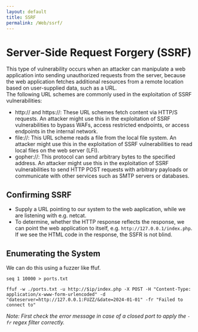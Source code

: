 ```yaml
---
layout: default
title: SSRF
permalink: /Web/ssrf/
---
```


# Server-Side Request Forgery (SSRF)
This type of vulnerability occurs when an attacker can manipulate a web application into sending unauthorized requests from the server, because the web application fetches additional resources from a remote location based on user-supplied data, such as a URL.<br>
The following URL schemes are commonly used in the exploitation of SSRF vulnerabilities:
- http:// and https://: These URL schemes fetch content via HTTP/S requests. An attacker might use this in the exploitation of SSRF vulnerabilities to bypass WAFs, access restricted endpoints, or access endpoints in the internal network.
- file://: This URL scheme reads a file from the local file system. An attacker might use this in the exploitation of SSRF vulnerabilities to read local files on the web server (LFI).
- gopher://: This protocol can send arbitrary bytes to the specified address. An attacker might use this in the exploitation of SSRF vulnerabilities to send HTTP POST requests with arbitrary payloads or communicate with other services such as SMTP servers or databases.

## Confirming SSRF
- Supply a URL pointing to our system to the web aaplication, while we are listening with e.g. netcat.
- To determine, whether the HTTP response reflects the response, we can point the web application to itself, e.g. `http://127.0.0.1/index.php`.
If we see the HTML code in the response, the SSFR is not blind.

## Enumerating the System
We can do this using a fuzzer like ffuf.
```
seq 1 10000 > ports.txt
```
```
ffuf -w ./ports.txt -u http://$ip/index.php -X POST -H "Content-Type: application/x-www-form-urlencoded" -d "dateserver=http://127.0.0.1:FUZZ/&date=2024-01-01" -fr "Failed to connect to"
```
*Note: First check the error message in case of a closed port to apply the `-fr` regex filter correctly.*
